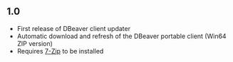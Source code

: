 ## 1.0
- First release of DBeaver client updater
- Automatic download and refresh of the DBeaver portable client (Win64 ZIP version)
- Requires [7-Zip](https://www.7-zip.org/) to be installed

